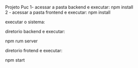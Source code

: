 Projeto Puc
1- acessar a pasta backend e executar:
npm  install  
2 - acessar a pasta frontend e executar:
npm install  

executar o sistema:

diretorio backend e executar:

npm rum server

diretorio frotend e executar:

npm start

